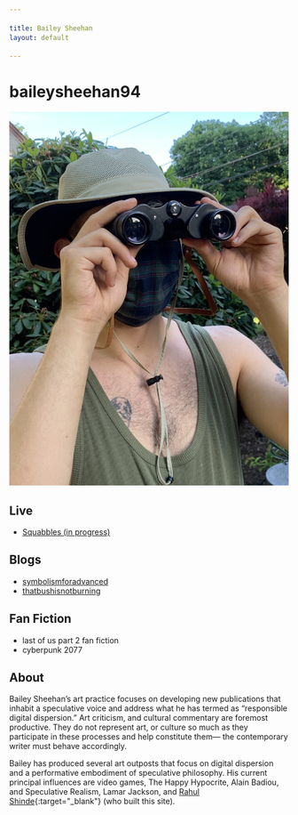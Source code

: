 ```yaml
---

title: Bailey Sheehan
layout: default

---
```


# baileysheehan94

![Image of Bailey](images/bailey.jpeg) 

## Live
* [Squabbles (in progress)](live/squabbles.html)

## Blogs
* [symbolismforadvanced](http://symbolismforadvanced.net/)
* [thatbushisnotburning](http://thatbushisnotburning.net/)

## Fan Fiction
* last of us part 2 fan fiction
* cyberpunk 2077

## About

Bailey Sheehan’s art practice focuses on developing new publications that inhabit a speculative voice and address what he has termed as “responsible digital dispersion.” Art criticism, and cultural commentary are foremost productive. They do not represent art, or culture so much as they participate in these processes and help constitute them— the contemporary writer must behave accordingly.

Bailey has produced several art outposts that focus on digital dispersion and a performative embodiment of speculative philosophy. His current principal influences are video games, The Happy Hypocrite, Alain Badiou, and Speculative Realism, Lamar Jackson, and [Rahul Shinde](https://rahulshinde.com/){:target="_blank"} (who built this site).



